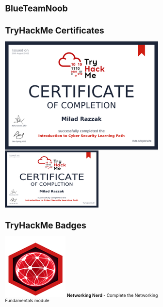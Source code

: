 # BlueTeamNoob

# TryHackMe Certificates
![alt text](https://github.com/MiloRaz92/BlueTeamNoob/blob/main/Intro%20to%20Cyber%20Security%20Certificate.png?raw=true)
<img src="https://github.com/MiloRaz92/BlueTeamNoob/blob/main/Intro%20to%20Cyber%20Security%20Certificate.png?raw=true" width="308" height="188">

# TryHackMe Badges

<img src="https://raw.githubusercontent.com/MiloRaz92/BlueTeamNoob/51d3ac69393ec83810e4925b5ff4846f11d7353b/networkfundamentals.svg" width="200" height="200">
<b>Networking Nerd</b> - Complete the Networking Fundamentals module 
